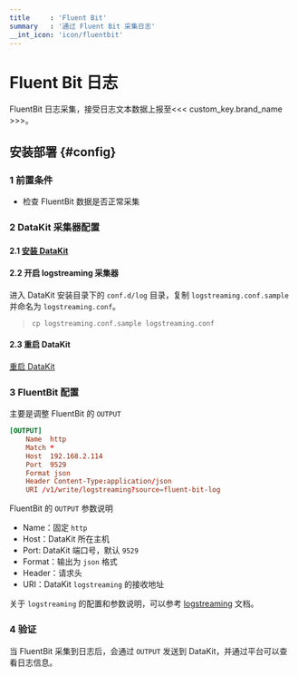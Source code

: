 ```yaml
---
title     : 'Fluent Bit'
summary   : '通过 Fluent Bit 采集日志'
__int_icon: 'icon/fluentbit'
---
```


<!-- markdownlint-disable MD025 -->
# Fluent Bit 日志
<!-- markdownlint-enable -->

FluentBit 日志采集，接受日志文本数据上报至<<< custom_key.brand_name >>>。

## 安装部署 {#config}

### 1 前置条件

- 检查 FluentBit 数据是否正常采集

### 2 DataKit 采集器配置

#### 2.1 [安装 DataKit](../datakit/datakit-install.md)

#### 2.2 开启 logstreaming 采集器

进入 DataKit 安装目录下的 `conf.d/log` 目录，复制 `logstreaming.conf.sample` 并命名为 `logstreaming.conf`。

> `cp logstreaming.conf.sample logstreaming.conf`

#### 2.3 重启 DataKit

[重启 DataKit](../datakit/datakit-service-how-to.md#manage-service)


### 3  FluentBit 配置

主要是调整 FluentBit 的 `OUTPUT`

``` toml
[OUTPUT]
    Name  http
    Match *
    Host  192.168.2.114
    Port  9529
    Format json
    Header Content-Type:application/json
    URI /v1/write/logstreaming?source=fluent-bit-log
```

FluentBit 的 `OUTPUT` 参数说明

- Name：固定 `http`
- Host：DataKit 所在主机
- Port: DataKit 端口号，默认 `9529`
- Format：输出为 `json` 格式
- Header：请求头
- URI：DataKit `logstreaming` 的接收地址

关于 `logstreaming`  的配置和参数说明，可以参考 [logstreaming](./logstreaming.md) 文档。

### 4 验证

当 FluentBit 采集到日志后，会通过 `OUTPUT` 发送到 DataKit，并通过平台可以查看日志信息。
